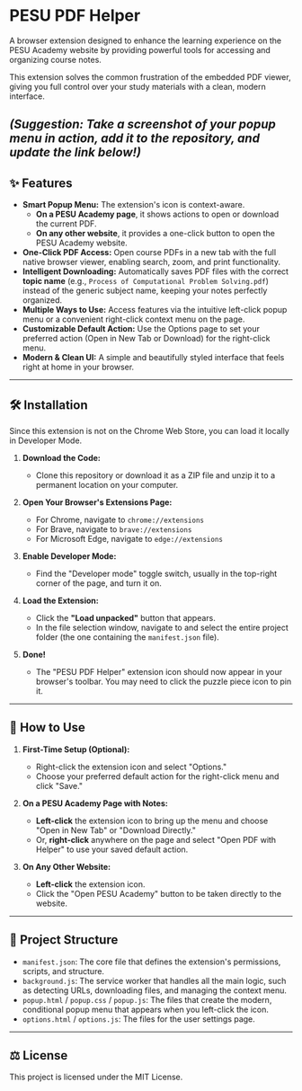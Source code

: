 # PESU PDF Helper

A browser extension designed to enhance the learning experience on the PESU Academy website by providing powerful tools for accessing and organizing course notes.

This extension solves the common frustration of the embedded PDF viewer, giving you full control over your study materials with a clean, modern interface.

## _(Suggestion: Take a screenshot of your popup menu in action, add it to the repository, and update the link below!)_

## ✨ Features

- **Smart Popup Menu:** The extension's icon is context-aware.
  - **On a PESU Academy page**, it shows actions to open or download the current PDF.
  - **On any other website**, it provides a one-click button to open the PESU Academy website.
- **One-Click PDF Access:** Open course PDFs in a new tab with the full native browser viewer, enabling search, zoom, and print functionality.
- **Intelligent Downloading:** Automatically saves PDF files with the correct **topic name** (e.g., `Process of Computational Problem Solving.pdf`) instead of the generic subject name, keeping your notes perfectly organized.
- **Multiple Ways to Use:** Access features via the intuitive left-click popup menu or a convenient right-click context menu on the page.
- **Customizable Default Action:** Use the Options page to set your preferred action (Open in New Tab or Download) for the right-click menu.
- **Modern & Clean UI:** A simple and beautifully styled interface that feels right at home in your browser.

---

## 🛠️ Installation

Since this extension is not on the Chrome Web Store, you can load it locally in Developer Mode.

1.  **Download the Code:**

    - Clone this repository or download it as a ZIP file and unzip it to a permanent location on your computer.

2.  **Open Your Browser's Extensions Page:**

    - For Chrome, navigate to `chrome://extensions`
    - For Brave, navigate to `brave://extensions`
    - For Microsoft Edge, navigate to `edge://extensions`

3.  **Enable Developer Mode:**

    - Find the "Developer mode" toggle switch, usually in the top-right corner of the page, and turn it on.

4.  **Load the Extension:**

    - Click the **"Load unpacked"** button that appears.
    - In the file selection window, navigate to and select the entire project folder (the one containing the `manifest.json` file).

5.  **Done!**
    - The "PESU PDF Helper" extension icon should now appear in your browser's toolbar. You may need to click the puzzle piece icon to pin it.

---

## 🚀 How to Use

1.  **First-Time Setup (Optional):**

    - Right-click the extension icon and select "Options."
    - Choose your preferred default action for the right-click menu and click "Save."

2.  **On a PESU Academy Page with Notes:**

    - **Left-click** the extension icon to bring up the menu and choose "Open in New Tab" or "Download Directly."
    - Or, **right-click** anywhere on the page and select "Open PDF with Helper" to use your saved default action.

3.  **On Any Other Website:**
    - **Left-click** the extension icon.
    - Click the "Open PESU Academy" button to be taken directly to the website.

---

## 📂 Project Structure

- `manifest.json`: The core file that defines the extension's permissions, scripts, and structure.
- `background.js`: The service worker that handles all the main logic, such as detecting URLs, downloading files, and managing the context menu.
- `popup.html` / `popup.css` / `popup.js`: The files that create the modern, conditional popup menu that appears when you left-click the icon.
- `options.html` / `options.js`: The files for the user settings page.

---

## ⚖️ License

This project is licensed under the MIT License.
